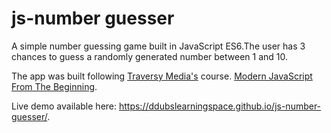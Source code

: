 # js-number guesser
A simple number guessing game built in JavaScript ES6.The user has 3 chances to guess a randomly generated number between 1 and 10.

The app was built following [Traversy Media's](https://traversymedia.com/) course. [Modern JavaScript From The Beginning](https://www.udemy.com/course/modern-javascript-from-the-beginning/).

Live demo available here: https://ddubslearningspace.github.io/js-number-guesser/.